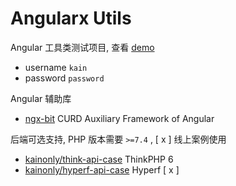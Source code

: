 # Angularx Utils

Angular 工具类测试项目, 查看 [demo](https://console.kainonly.com)

- username `kain`
- password `password`

Angular 辅助库

- [ngx-bit](https://github.com/kainonly/ngx-bit) CURD Auxiliary Framework of Angular

后端可选支持, PHP 版本需要 `>=7.4` , [ x ] 线上案例使用

- [kainonly/think-api-case](https://github.com/kainonly/think-api-case) ThinkPHP 6
- [kainonly/hyperf-api-case](https://github.com/kainonly/hyperf-api-case) Hyperf [ x ]


